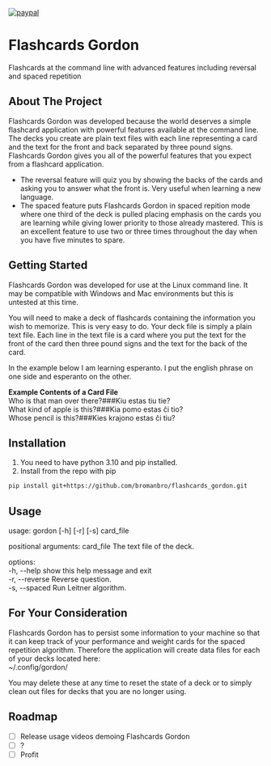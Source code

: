 [![paypal](https://www.paypalobjects.com/en_US/i/btn/btn_donateCC_LG.gif)](https://www.paypal.me/DorianYeager/5)

# Flashcards Gordon
Flashcards at the command line with advanced features including reversal and spaced repetition

## About The Project
Flashcards Gordon was developed because the world deserves a simple flashcard application with powerful features available at the command line.  The decks you create are plain text files with each line representing a card and the text for the front and back separated by three pound signs.  Flashcards Gordon gives you all of the powerful features that you expect from a flashcard application.  
* The reversal feature will quiz you by showing the backs of the cards and asking you to answer what the front is.  Very useful when learning a new language.
* The spaced feature puts Flashcards Gordon in spaced repition mode where one third of the deck is pulled placing emphasis on the cards you are learning while giving lower priority to those already mastered.  This is an excellent feature to use two or three times throughout the day when you have five minutes to spare.

## Getting Started
Flashcards Gordon was developed for use at the Linux command line.  It may be compatible with Windows and Mac environments but this is untested at this time.

You will need to make a deck of flashcards containing the information you wish to memorize.  This is very easy to do.  Your deck file is simply a plain text file.  Each line in the text file is a card where you put the text for the front of the card then three pound signs and the text for the back of the card.   

In the example below I am learning esperanto.  I put the english phrase on one side and esperanto on the other.

**Example Contents of a Card File**   
Who is that man over there?###Kiu estas tiu tie?   
What kind of apple is this?###Kia pomo estas ĉi tio?   
Whose pencil is this?###Kies krajono estas ĉi tiu?   
## Installation
1. You need to have python 3.10 and pip installed.
2. Install from the repo with pip
```sh
pip install git+https://github.com/bromanbro/flashcards_gordon.git
```
## Usage
usage: gordon [-h] [-r] [-s] card_file

positional arguments:
  card_file      The text file of the deck.

options:   
  -h, --help     show this help message and exit   
  -r, --reverse  Reverse question.   
  -s, --spaced   Run Leitner algorithm.   

## For Your Consideration
Flashcards Gordon has to persist some information to your machine so that it can keep track of your performance and weight cards for the spaced repetition algorithm.  Therefore the application will create data files for each of your decks located here:   
~/.config/gordon/

You may delete these at any time to reset the state of a deck or to simply clean out files for decks that you are no longer using.

## Roadmap
- [ ] Release usage videos demoing Flashcards Gordon
- [ ] ?
- [ ] Profit
